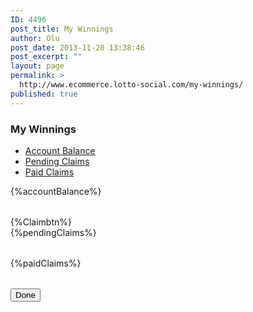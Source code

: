 ```yaml
---
ID: 4496
post_title: My Winnings
author: Olu
post_date: 2013-11-20 13:38:46
post_excerpt: ""
layout: page
permalink: >
  http://www.ecommerce.lotto-social.com/my-winnings/
published: true
---
```

<h3 class="blue"><strong>My Winnings</strong></h3>
<div class="tabbable">
<ul class="nav nav-tabs">
	<li class="active"><a class="tab1" href="#tab1" data-toggle="tab">Account Balance</a></li>
	<li><a class="tab2" href="#tab2" data-toggle="tab">Pending Claims</a></li>
	<li><a class="tab3" href="#tab3" data-toggle="tab">Paid Claims</a></li>
</ul>
<div class="tab-content banner_container">
<div class="tab-pane active" id="tab1">
<div class="col-lg-12 table-responsive">
<table class="table table-hover">
        {%accountBalance%}
</table>
{%Claimbtn%}
</div>
</div>
<div class="tab-pane" id="tab2">
<div class="col-lg-12 table-responsive">
<table class="table table-hover">
      {%pendingClaims%}
 </table>
</div>
</div>
<div class="tab-pane" id="tab3">
<div class="col-lg-12 table-responsive">
<table class="table table-hover">
      {%paidClaims%}
</table>
</div>
</div>
</div>
</div>
<div class="row ">
<div class="col-lg-12">
<a href="membersarea"><button type="button" class="btn btn-default login" id="jq_cancel_btn">Done</button></a></div>
</div> 